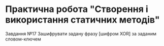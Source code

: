 # Практична робота "Створення і використання статичних методів"

Завдання №17 Зашифрувати задану фразу [шифром XOR] за заданим словом-ключем



